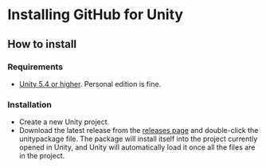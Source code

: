 # Installing GitHub for Unity

## How to install

### Requirements

- [Unity 5.4 or higher](https://store.unity.com/download). Personal edition is fine.

### Installation

- Create a new Unity project.
- Download the latest release from the [releases page](https://github.com/github/UnityInternal/releases) and double-click the unitypackage file. The package will install itself into the project currently opened in Unity, and Unity will automatically load it once all the files are in the project.